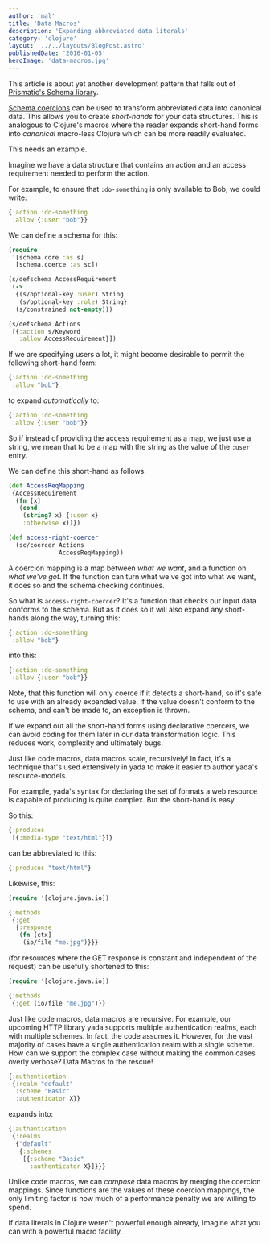 ```yaml
---
author: 'mal'
title: 'Data Macros'
description: 'Expanding abbreviated data literals'
category: 'clojure'
layout: '../../layouts/BlogPost.astro'
publishedDate: '2016-01-05'
heroImage: 'data-macros.jpg'
---
```


This article is about yet another development pattern that falls out of
[Prismatic's Schema library](https://github.com/Prismatic/schema).

[Schema
coercions](https://github.com/Prismatic/schema#transformations-and-coercion)
can be used to transform abbreviated data into canonical data. This
allows you to create _short-hands_ for your data structures. This is
analogous to Clojure's macros where the reader expands short-hand forms
into _canonical_ macro-less Clojure which can be more readily evaluated.

This needs an example.

Imagine we have a data structure that contains an action and an access
requirement needed to perform the action.

For example, to ensure that `:do-something` is only available to Bob, we
could write:

```clojure
{:action :do-something
 :allow {:user "bob"}}
```

We can define a schema for this:

```clojure
(require
 '[schema.core :as s]
  [schema.coerce :as sc])

(s/defschema AccessRequirement
 (->
  {(s/optional-key :user) String
   (s/optional-key :role) String}
  (s/constrained not-empty)))

(s/defschema Actions
 [{:action s/Keyword
   :allow AccessRequirement}])
```

If we are specifying users a lot, it might become desirable to permit
the following short-hand form:

```clojure
{:action :do-something
 :allow "bob"}
```

to expand _automatically_ to:

```clojure
{:action :do-something
 :allow {:user "bob"}}
```

So if instead of providing the access requirement as a map, we just use
a string, we mean that to be a map with the string as the value of the
`:user` entry.

We can define this short-hand as follows:

```clojure
(def AccessReqMapping
 {AccessRequirement
  (fn [x]
   (cond
    (string? x) {:user x}
    :otherwise x))})

(def access-right-coercer
  (sc/coercer Actions
              AccessReqMapping))
```

A coercion mapping is a map between _what we want_, and a function on
_what we've got_. If the function can turn what we've got into what we
want, it does so and the schema checking continues.

So what is `access-right-coercer`? It's a function that checks our input
data conforms to the schema. But as it does so it will also expand any
short-hands along the way, turning this:

```clojure
{:action :do-something
 :allow "bob"}
```

into this:

```clojure
{:action :do-something
 :allow {:user "bob"}}
```

Note, that this function will only coerce if it detects a short-hand, so
it's safe to use with an already expanded value. If the value doesn't
conform to the schema, and can't be made to, an exception is thrown.

If we expand out all the short-hand forms using declarative coercers, we
can avoid coding for them later in our data transformation logic. This
reduces work, complexity and ultimately bugs.

Just like code macros, data macros scale, recursively! In fact, it's a
technique that's used extensively in yada to make it easier to author
yada's resource-models.

For example, yada's syntax for declaring the set of formats a web
resource is capable of producing is quite complex. But the short-hand is
easy.

So this:

```clojure
{:produces
 [{:media-type "text/html"}]}
```

can be abbreviated to this:

```clojure
{:produces "text/html"}
```

Likewise, this:

```clojure
(require '[clojure.java.io])

{:methods
 {:get
  {:response
   (fn [ctx]
    (io/file "me.jpg")}}}
```

(for resources where the GET response is constant and independent of the
request) can be usefully shortened to this:

```clojure
(require '[clojure.java.io])

{:methods
 {:get (io/file "me.jpg")}}
```

Just like code macros, data macros are recursive. For example, our
upcoming HTTP library yada supports multiple authentication realms, each
with multiple schemes. In fact, the code assumes it. However, for the
vast majority of cases have a single authentication realm with a single
scheme. How can we support the complex case without making the common
cases overly verbose? Data Macros to the rescue!

```clojure
{:authentication
 {:realm "default"
  :scheme "Basic"
  :authenticator X}}
```

expands into:

```clojure
{:authentication
 {:realms
  {"default"
   {:schemes
    [{:scheme "Basic"
      :authenticator X}]}}}
```

Unlike code macros, we can _compose_ data macros by merging the coercion
mappings. Since functions are the values of these coercion mappings, the
only limiting factor is how much of a performance penalty we are willing
to spend.

If data literals in Clojure weren't powerful enough already, imagine
what you can with a powerful macro facility.

